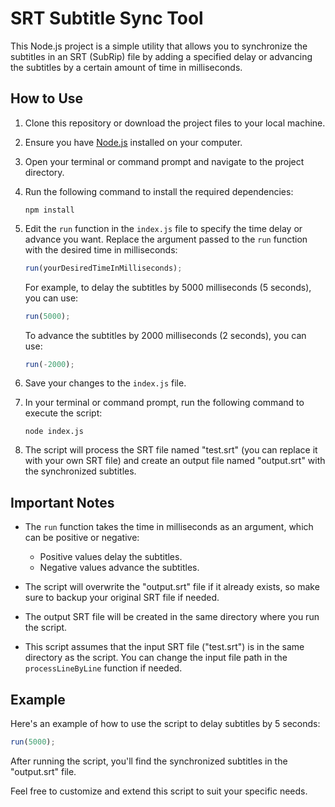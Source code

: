 # SRT Subtitle Sync Tool

This Node.js project is a simple utility that allows you to synchronize the subtitles in an SRT (SubRip) file by adding a specified delay or advancing the subtitles by a certain amount of time in milliseconds.

## How to Use

1. Clone this repository or download the project files to your local machine.

2. Ensure you have [Node.js](https://nodejs.org/) installed on your computer.

3. Open your terminal or command prompt and navigate to the project directory.

4. Run the following command to install the required dependencies:

   ```shell
   npm install
   ```

5. Edit the `run` function in the `index.js` file to specify the time delay or advance you want. Replace the argument passed to the `run` function with the desired time in milliseconds:

   ```javascript
   run(yourDesiredTimeInMilliseconds);
   ```

   For example, to delay the subtitles by 5000 milliseconds (5 seconds), you can use:

   ```javascript
   run(5000);
   ```

   To advance the subtitles by 2000 milliseconds (2 seconds), you can use:

   ```javascript
   run(-2000);
   ```

6. Save your changes to the `index.js` file.

7. In your terminal or command prompt, run the following command to execute the script:

   ```shell
   node index.js
   ```

8. The script will process the SRT file named "test.srt" (you can replace it with your own SRT file) and create an output file named "output.srt" with the synchronized subtitles.

## Important Notes

- The `run` function takes the time in milliseconds as an argument, which can be positive or negative:
  - Positive values delay the subtitles.
  - Negative values advance the subtitles.

- The script will overwrite the "output.srt" file if it already exists, so make sure to backup your original SRT file if needed.

- The output SRT file will be created in the same directory where you run the script.

- This script assumes that the input SRT file ("test.srt") is in the same directory as the script. You can change the input file path in the `processLineByLine` function if needed.

## Example

Here's an example of how to use the script to delay subtitles by 5 seconds:

```javascript
run(5000);
```

After running the script, you'll find the synchronized subtitles in the "output.srt" file.

Feel free to customize and extend this script to suit your specific needs.
